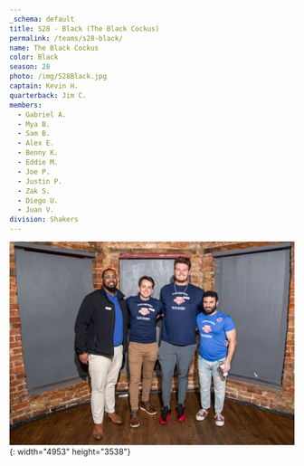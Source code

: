 ```yaml
---
_schema: default
title: S28 - Black (The Black Cockus)
permalink: /teams/s28-black/
name: The Black Cockus
color: Black
season: 28
photo: /img/S28Black.jpg
captain: Kevin H.
quarterback: Jim C.
members:
  - Gabriel A.
  - Mya B.
  - Sam B.
  - Alex E.
  - Benny K.
  - Eddie M.
  - Joe P.
  - Justin P.
  - Zak S.
  - Diego U.
  - Juan V.
division: Shakers
---
```

![](/img/da2-7066.jpg){: width="4953" height="3538"}